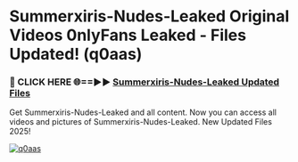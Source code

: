# Summerxiris-Nudes-Leaked Original Videos 0nlyFans Leaked - Files Updated! (q0aas)

<h3>🔴 CLICK HERE 🌐==►► <a href="https://tinyurl.com/4mcuefdz" rel="nofollow">Summerxiris-Nudes-Leaked Updated Files</a></h3>

Get Summerxiris-Nudes-Leaked and all content. Now you can access all videos and pictures of Summerxiris-Nudes-Leaked. New Updated Files 2025!

[![q0aas](https://i.imgur.com/StAQSOY.gif)](https://tinyurl.com/4mcuefdz)
